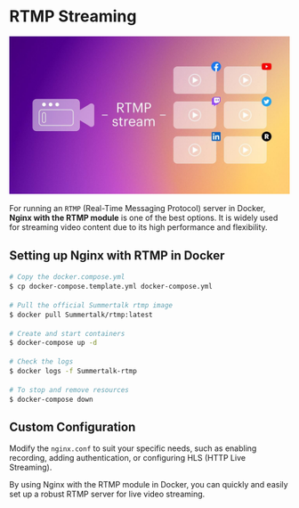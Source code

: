 # RTMP Streaming

![rtmpStreaming](../rtmpStreaming.jpeg)

For running an `RTMP` (Real-Time Messaging Protocol) server in Docker, **Nginx with the RTMP module** is one of the best options. It is widely used for streaming video content due to its high performance and flexibility.

## Setting up Nginx with RTMP in Docker

```sh
# Copy the docker.compose.yml
$ cp docker-compose.template.yml docker-compose.yml

# Pull the official Summertalk rtmp image
$ docker pull Summertalk/rtmp:latest

# Create and start containers
$ docker-compose up -d

# Check the logs
$ docker logs -f Summertalk-rtmp

# To stop and remove resources
$ docker-compose down
```

## Custom Configuration

Modify the `nginx.conf` to suit your specific needs, such as enabling recording, adding authentication, or configuring HLS (HTTP Live Streaming).

By using Nginx with the RTMP module in Docker, you can quickly and easily set up a robust RTMP server for live video streaming.
